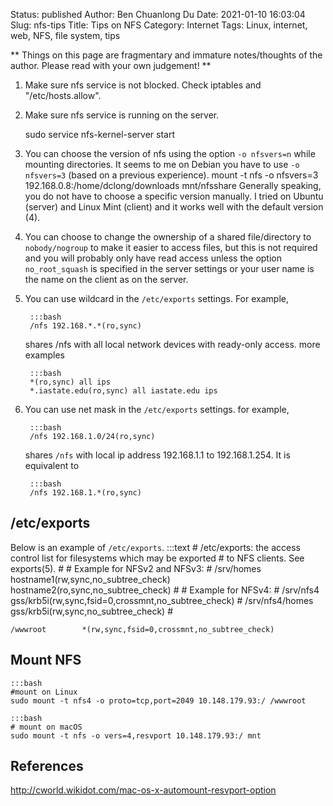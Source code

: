Status: published
Author: Ben Chuanlong Du
Date: 2021-01-10 16:03:04
Slug: nfs-tips
Title: Tips on NFS
Category: Internet
Tags: Linux, internet, web, NFS, file system, tips

**
Things on this page are fragmentary and immature notes/thoughts of the author. 
Please read with your own judgement!
**
 

1. Make sure nfs service is not blocked. 
    Check iptables and "/etc/hosts.allow".

2. Make sure nfs service is running on the server.

    sudo service nfs-kernel-server start

2. You can choose the version of nfs using the option `-o nfsvers=n`
    while mounting directories.
    It seems to me on Debian you have to use `-o nfsvers=3` (based on a previous experience).
        mount -t nfs -o nfsvers=3 192.168.0.8:/home/dclong/downloads mnt/nfsshare
    Generally speaking, you do not have to choose a specific version manually.
    I tried on Ubuntu (server) and Linux Mint (client) and it works well with the default version (4). 

3. You can choose to change the ownership of a shared file/directory to `nobody/nogroup`
    to make it easier to access files,
    but this is not required 
    and you will probably only have read access unless the option `no_root_squash`
    is specified in the server settings 
    or your user name is the name on the client as on the server.

4. You can use wildcard in the `/etc/exports` settings. 
    For example,

        :::bash
        /nfs 192.168.*.*(ro,sync)

    shares /nfs with all local network devices with ready-only access.
    more examples

        :::bash
        *(ro,sync) all ips
        *.iastate.edu(ro,sync) all iastate.edu ips

5. You can use net mask in the `/etc/exports` settings.
    for example,

        :::bash
        /nfs 192.168.1.0/24(ro,sync)

    shares `/nfs` with local ip address 192.168.1.1 to 192.168.1.254. 
    It is equivalent to 

        :::bash
        /nfs 192.168.1.*(ro,sync)

## /etc/exports

Below is an example of `/etc/exports`.
    :::text
    # /etc/exports: the access control list for filesystems which may be exported
    #       to NFS clients.  See exports(5).
    #
    # Example for NFSv2 and NFSv3:
    # /srv/homes       hostname1(rw,sync,no_subtree_check) hostname2(ro,sync,no_subtree_check)
    #
    # Example for NFSv4:
    # /srv/nfs4        gss/krb5i(rw,sync,fsid=0,crossmnt,no_subtree_check)
    # /srv/nfs4/homes  gss/krb5i(rw,sync,no_subtree_check)
    #

    /wwwroot        *(rw,sync,fsid=0,crossmnt,no_subtree_check)

## Mount NFS

    :::bash
    #mount on Linux
    sudo mount -t nfs4 -o proto=tcp,port=2049 10.148.179.93:/ /wwwroot

    :::bash 
    # mount on macOS
    sudo mount -t nfs -o vers=4,resvport 10.148.179.93:/ mnt

## References

http://cworld.wikidot.com/mac-os-x-automount-resvport-option